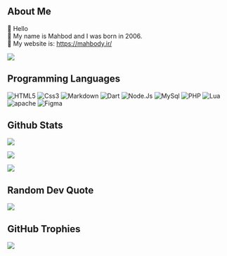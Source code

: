 ## About Me
👋 Hello<br>
💠 My name is Mahbod and I was born in 2006. <br>
🔗 My website is: https://mahbody.ir/<br>

![](https://visitcount.itsvg.in/api?id=mahbody&icon=0&color=0)

## Programming Languages
![HTML5](https://img.shields.io/badge/HTML_5-E34F26?logo=HTML5&logoColor=white)
![Css3](https://img.shields.io/badge/Css_3-1572B6?logo=HTML5&logoColor=white)
![Markdown](https://img.shields.io/badge/Markdown-000000?logo=markdown&logoColor=white)
![Dart](https://img.shields.io/badge/Dart-blue?logo=dart)
![Node.Js](https://img.shields.io/badge/Node.Js-5FA04E?logo=node.js&logoColor=white)
![MySql](https://img.shields.io/badge/MySql-4479a1?logo=mysql&logoColor=white)
![PHP](https://img.shields.io/badge/PHP-8993be?logo=php&logoColor=white)
![Lua](https://img.shields.io/badge/Lua-000081?logo=lua)
![apache](https://img.shields.io/badge/Apache-D22128?logo=apache&logoColor=white)
![Figma](https://img.shields.io/badge/figma-%23F24E1E.svg?style=flat&logo=figma&logoColor=white)

## Github Stats
![](https://github-readme-stats.vercel.app/api?username=mahbody&hide=&show_icons=true&theme=github_dark_dimmed&card_width=495px)

![](https://github-readme-stats.vercel.app/api/top-langs/?username=mahbody&theme=github_dark_dimmed&layout=donut&card_width=495px)

![](https://github-contributor-stats.vercel.app/api?username=mahbody&limit=5&theme=github_dark_dimmed&combine_all_yearly_contributions=true)

## Random Dev Quote
![](https://quotes-github-readme.vercel.app/api?type=horizontal&theme=dark)

## GitHub Trophies
![](https://github-profile-trophy.vercel.app/?username=mahbody&theme=dark&no-frame=false&no-bg=true&margin-w=4)
